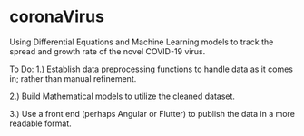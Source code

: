 # coronaVirus
Using Differential Equations and Machine Learning models to track the spread and growth rate of the novel COVID-19 virus.

To Do:
1.) Establish data preprocessing functions to handle data as it comes in; rather than manual refinement.

2.) Build Mathematical models to utilize the cleaned dataset.

3.) Use a front end (perhaps Angular or Flutter) to publish the data in a more readable format.
